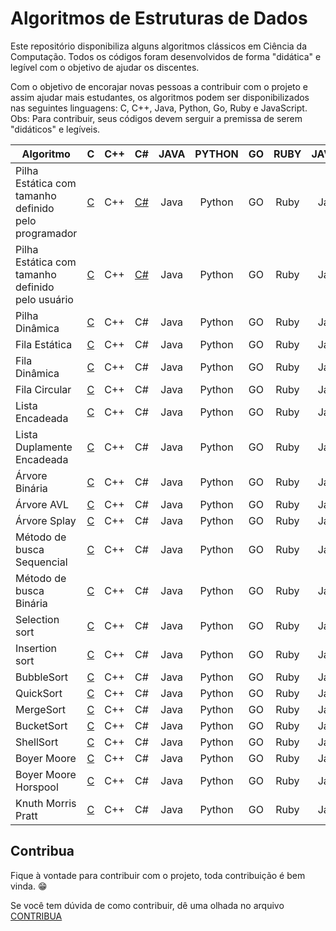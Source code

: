 # Algoritmos de Estruturas de Dados

Este repositório disponibiliza alguns algoritmos clássicos em Ciência da Computação. Todos os códigos foram desenvolvidos de forma "didática" e legível com o objetivo de ajudar os discentes.

Com o objetivo de encorajar novas pessoas a contribuir com o projeto e assim ajudar mais estudantes, os algoritmos podem ser disponibilizados nas seguintes linguagens: C, C++, Java, Python, Go, Ruby e JavaScript.
Obs: Para contribuir, seus códigos devem serguir a premissa de serem "didáticos" e legíveis. 


|         Algoritmo         | C | C++ | C# | JAVA | PYTHON | GO | RUBY | JAVASCRIPT|
|---------------------------|:--:|:--:|:--:|:----:|:------:|:--:|:----:|:----:|
|Pilha Estática com tamanho definido pelo programador| [C](./Linguagem%20C/Pilha/pilhaEstaticaPreDefinida.c) | C++ | [C#](./Linguagem%20CS/Pilha/PilhaEstatica.cs) | Java | Python | GO | Ruby | JavaScript |
|Pilha Estática com tamanho definido pelo usuário| [C](./Linguagem%20C/Pilha/pilhaEstaticaPosDefinida.c) | C++ | [C#](./Linguagem%20CS/Pilha/PilhaEstaticaInput.cs) | Java | Python | GO | Ruby |JavaScript |
|Pilha Dinâmica| [C](./Linguagem%20C/Pilha/pilhaDinamica.c) | C++ | C# | Java | Python | GO | Ruby |JavaScript |
|Fila Estática| [C](./Linguagem%20C/Fila/filaEstatica.c) | C++ | C# | Java | Python | GO | Ruby |JavaScript |
|Fila Dinâmica| [C](./Linguagem%20C/Fila/filaDinamica.c) | C++ | C# | Java | Python | GO | Ruby |JavaScript |
|Fila Circular| [C](./Linguagem%20C/Fila/filaEstaticaCircular.c) | C++ | C# | Java | Python | GO | Ruby |JavaScript |
|Lista Encadeada| [C](./Linguagem%20C/Lista/listaEncadeada.c) | C++ | C# | Java | Python | GO | Ruby |JavaScript |
|Lista Duplamente Encadeada| [C](./Linguagem%20C/Lista/listaDuplamenteEncadeada.c) | C++ | C# | Java | Python | GO | Ruby |JavaScript |
|Árvore Binária| [C](./Linguagem%20C/Arvores/arvoreBinaria.c) | C++ | C# | Java | Python | GO | Ruby |JavaScript |
|Árvore AVL| [C](./Linguagem%20C/Arvores/arvoreAVL.c) | C++ | C# | Java | Python | GO | Ruby |JavaScript |
|Árvore Splay| [C](./Linguagem%20C/Arvores/arvoreSplay.c) | C++ | C# | Java | Python | GO | Ruby |JavaScript |
|Método de busca Sequencial| [C](./Linguagem%20C/Busca/buscaSequencial.c) | C++ | C# | Java | Python | GO | Ruby |JavaScript |
|Método de busca Binária| [C](./Linguagem%20C/Busca/buscaBinaria.c) | C++ | C# | Java | Python | GO | Ruby |JavaScript |
|Selection sort| [C](./Linguagem%20C/Ordenacao/selectionSort.c) | C++ | C# | Java | Python | GO | Ruby |JavaScript |
|Insertion sort| [C](./Linguagem%20C/Ordenacao/insertionSort.c) | C++ | C# | Java | Python | GO | Ruby |JavaScript |
|BubbleSort| [C](./Linguagem%20C/Ordenacao/bubbleSort.c) | C++ | C# | Java | Python | GO | Ruby |JavaScript |
|QuickSort| [C](./Linguagem%20C/Ordenacao/quickSort.c) | C++ | C# | Java | Python | GO | Ruby |JavaScript |
|MergeSort| [C](./Linguagem%20C/Ordenacao/mergeSort.c) | C++ | C# | Java | Python | GO | Ruby |JavaScript |
|BucketSort| [C](./Linguagem%20C/Ordenacao/bucketSort.c) | C++ | C# | Java | Python | GO | Ruby |JavaScript |
|ShellSort| [C](./Linguagem%20C/Ordenacao/shellSort.c) | C++ | C# | Java | Python | GO | Ruby |JavaScript |
|Boyer Moore| [C](./Linguagem%20C/Casamento%20de%20Padroes/boyerMoore.c) | C++ | C# | Java | Python | GO | Ruby |JavaScript |
|Boyer Moore Horspool| [C](./Linguagem%20C/Casamento%20de%20Padroes/boyerMooreHorspool.c) | C++ | C# | Java | Python | GO | Ruby |JavaScript |
|Knuth Morris Pratt| [C](./Linguagem%20C/Casamento%20de%20Padroes/knuthMorrisPratt.c) | C++ | C# | Java | Python | GO | Ruby |JavaScript |


## Contribua

Fique à vontade para contribuir com o projeto, toda contribuição é bem vinda. :grin:

Se você tem dúvida de como contribuir, dê uma olhada no arquivo [CONTRIBUA](https://github.com/fabriicioa/estruturaDeDados/blob/master/Contribuindo.pdf)
